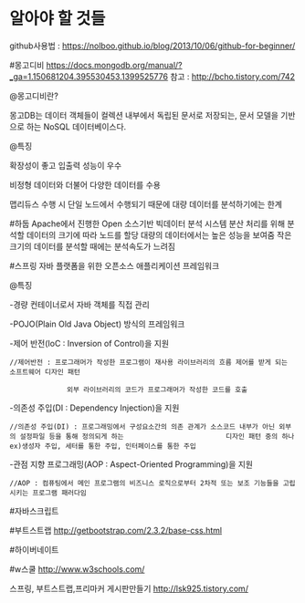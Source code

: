# 알아야 할 것들
github사용법 : https://nolboo.github.io/blog/2013/10/06/github-for-beginner/

#몽고디비
https://docs.mongodb.org/manual/?_ga=1.150681204.395530453.1399525776
참고 : http://bcho.tistory.com/742

@몽고디비란?

몽고DB는 데이터 객체들이 컬렉션 내부에서 독립된 문서로 저장되는, 문서 모델을 기반으로 하는 NoSQL 데이터베이스다.

@특징

확장성이 좋고 입출력 성능이 우수

비정형 데이터와 더불어 다양한 데이터를 수용

맵리듀스 수행 시 단일 노드에서 수행되기 때문에 대량 데이터를 분석하기에는 한계

#하둡
Apache에서 진행한 Open 소스기반 빅데이터 분석 시스템
분산 처리를 위해 분석할 데이터의 크기에 따라 노드를 할당
대량의 데이터에서는 높은 성능을 보여줌
작은 크기의 데이터를 분석할 때에는 분석속도가 느려짐

#스프링
자바 플랫폼을 위한 오픈소스 애플리케이션 프레임워크

@특징

-경량 컨테이너로서 자바 객체를 직접 관리

-POJO(Plain Old Java Object) 방식의 프레임워크

-제어 반전(IoC : Inversion of Control)을 지원

    //제어반전 : 프로그래머가 작성한 프로그램이 재사용 라이브러리의 흐름 제어를 받게 되는 소프트웨어 디자인 패턴
    
                  외부 라이브러리의 코드가 프로그래머가 작성한 코드를 호출
                  
-의존성 주입(DI : Dependency Injection)을 지원

    //의존성 주입(DI) : 프로그래밍에서 구성요소간의 의존 관계가 소스코드 내부가 아닌 외부의 설정파일 등을 통해 정의되게 하는                         디자인 패턴 중의 하나 ex)생성자 주입, 세터를 통한 주입, 인터페이스를 통한 주입
    
-관점 지향 프로그래밍(AOP : Aspect-Oriented Programming)을 지원

    //AOP : 컴퓨팅에서 메인 프로그램의 비즈니스 로직으로부터 2차적 또는 보조 기능들을 고립시키는 프로그램 패러다임

#자바스크립트

#부트스트랩
http://getbootstrap.com/2.3.2/base-css.html

#하이버네이트

#w스쿨
http://www.w3schools.com/

스프링, 부트스트랩,프리마커 게시판만들기
http://lsk925.tistory.com/

